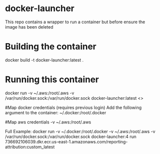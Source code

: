 # docker-launcher
This repo contains a wrapper to run a container but before ensure the image has been deleted

# Building the container
docker build -t docker-launcher:latest .

# Running this container
docker run -v ~/.aws:/root/.aws -v /var/run/docker.sock:/var/run/docker.sock docker-launcher:latest <<docker arguments>>

#Map docker credentials (requires previous login)
Add the following argument to the container: ~/.docker:/root/.docker

#Map aws credentials
-v ~/.aws:/root/.aws

Full Example:
docker run -v ~/.docker:/root/.docker -v ~/.aws:/root/.aws -v /var/run/docker.sock:/var/run/docker.sock docker-launcher:4 run 736692106039.dkr.ecr.us-east-1.amazonaws.com/reporting-attribution:custom_latest
